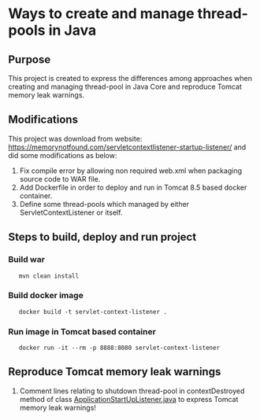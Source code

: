 # Ways to create and manage thread-pools in Java

## Purpose
This project is created to express the differences among approaches when creating and managing thread-pool in Java Core and reproduce Tomcat memory leak warnings.

## Modifications
This project was download from website: https://memorynotfound.com/servletcontextlistener-startup-listener/ and did some modifications as below:
1. Fix compile error by allowing non required web.xml when packaging source code to WAR file.
2. Add Dockerfile in order to deploy and run in Tomcat 8.5 based docker container.
3. Define some thread-pools which managed by either ServletContextListener or itself.

## Steps to build, deploy and run project

### Build war
```
   mvn clean install
```

### Build docker image
```
   docker build -t servlet-context-listener .
```

### Run image in Tomcat based container
```
   docker run -it --rm -p 8888:8080 servlet-context-listener
```

## Reproduce Tomcat memory leak warnings
1. Comment lines relating to shutdown thread-pool in contextDestroyed method of class [ApplicationStartUpListener.java](src/main/java/com/memorynotfound/ApplicationStartUpListener.java) to express Tomcat memory leak warnings!